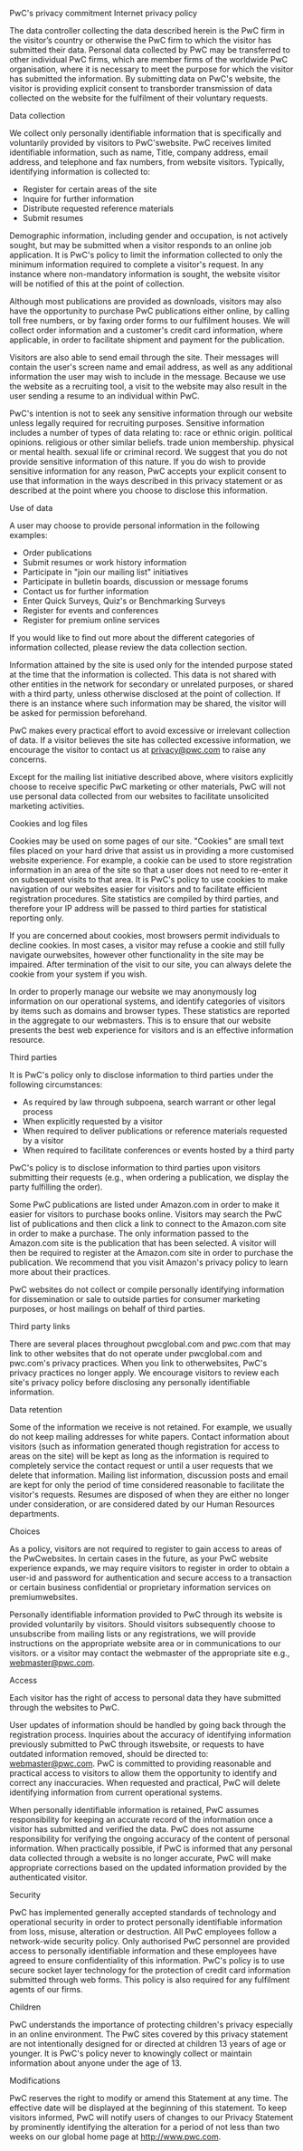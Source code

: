 PwC's privacy commitment Internet privacy policy

The data controller collecting the data described herein is the PwC firm in the visitor’s country or otherwise the PwC firm to which the visitor has submitted their data. Personal data collected by PwC may be transferred to other individual PwC firms, which are member firms of the worldwide PwC organisation, where it is necessary to meet the purpose for which the visitor has submitted the information. By submitting data on PwC's website, the visitor is providing explicit consent to transborder transmission of data collected on the website for the fulfilment of their voluntary requests.

Data collection 

We collect only personally identifiable information that is specifically and voluntarily provided by visitors to PwC'swebsite. PwC receives limited identifiable information, such as name, Title, company address, email address, and telephone and fax numbers, from website visitors. Typically, identifying information is collected to:

*   Register for certain areas of the site
*   Inquire for further information
*   Distribute requested reference materials
*   Submit resumes

Demographic information, including gender and occupation, is not actively sought, but may be submitted when a visitor responds to an online job application. It is PwC's policy to limit the information collected to only the minimum information required to complete a visitor's request. In any instance where non-mandatory information is sought, the website visitor will be notified of this at the point of collection.

Although most publications are provided as downloads, visitors may also have the opportunity to purchase PwC publications either online, by calling toll free numbers, or by faxing order forms to our fulfilment houses. We will collect order information and a customer's credit card information, where applicable, in order to facilitate shipment and payment for the publication.

Visitors are also able to send email through the site. Their messages will contain the user's screen name and email address, as well as any additional information the user may wish to include in the message. Because we use the website as a recruiting tool, a visit to the website may also result in the user sending a resume to an individual within PwC.

PwC's intention is not to seek any sensitive information through our website unless legally required for recruiting purposes. Sensitive information includes a number of types of data relating to: race or ethnic origin. political opinions. religious or other similar beliefs. trade union membership. physical or mental health. sexual life or criminal record. We suggest that you do not provide sensitive information of this nature. If you do wish to provide sensitive information for any reason, PwC accepts your explicit consent to use that information in the ways described in this privacy statement or as described at the point where you choose to disclose this information.

Use of data 

A user may choose to provide personal information in the following examples:

*   Order publications
*   Submit resumes or work history information
*   Participate in "join our mailing list" initiatives
*   Participate in bulletin boards, discussion or message forums
*   Contact us for further information
*   Enter Quick Surveys, Quiz's or Benchmarking Surveys
*   Register for events and conferences
*   Register for premium online services

If you would like to find out more about the different categories of information collected, please review the data collection section.

Information attained by the site is used only for the intended purpose stated at the time that the information is collected. This data is not shared with other entities in the network for secondary or unrelated purposes, or shared with a third party, unless otherwise disclosed at the point of collection. If there is an instance where such information may be shared, the visitor will be asked for permission beforehand.

PwC makes every practical effort to avoid excessive or irrelevant collection of data. If a visitor believes the site has collected excessive information, we encourage the visitor to contact us at privacy@pwc.com to raise any concerns.

Except for the mailing list initiative described above, where visitors explicitly choose to receive specific PwC marketing or other materials, PwC will not use personal data collected from our websites to facilitate unsolicited marketing activities.

Cookies and log files 

Cookies may be used on some pages of our site. "Cookies" are small text files placed on your hard drive that assist us in providing a more customised website experience. For example, a cookie can be used to store registration information in an area of the site so that a user does not need to re-enter it on subsequent visits to that area. It is PwC's policy to use cookies to make navigation of our websites easier for visitors and to facilitate efficient registration procedures. Site statistics are compiled by third parties, and therefore your IP address will be passed to third parties for statistical reporting only.

If you are concerned about cookies, most browsers permit individuals to decline cookies. In most cases, a visitor may refuse a cookie and still fully navigate ourwebsites, however other functionality in the site may be impaired. After termination of the visit to our site, you can always delete the cookie from your system if you wish.

In order to properly manage our website we may anonymously log information on our operational systems, and identify categories of visitors by items such as domains and browser types. These statistics are reported in the aggregate to our webmasters. This is to ensure that our website presents the best web experience for visitors and is an effective information resource.

Third parties 

It is PwC's policy only to disclose information to third parties under the following circumstances:

*   As required by law through subpoena, search warrant or other legal process
*   When explicitly requested by a visitor
*   When required to deliver publications or reference materials requested by a visitor
*   When required to facilitate conferences or events hosted by a third party

PwC's policy is to disclose information to third parties upon visitors submitting their requests (e.g., when ordering a publication, we display the party fulfilling the order).

Some PwC publications are listed under Amazon.com in order to make it easier for visitors to purchase books online. Visitors may search the PwC list of publications and then click a link to connect to the Amazon.com site in order to make a purchase. The only information passed to the Amazon.com site is the publication that has been selected. A visitor will then be required to register at the Amazon.com site in order to purchase the publication. We recommend that you visit Amazon's privacy policy to learn more about their practices.

PwC websites do not collect or compile personally identifying information for dissemination or sale to outside parties for consumer marketing purposes, or host mailings on behalf of third parties.

Third party links

There are several places throughout pwcglobal.com and pwc.com that may link to other websites that do not operate under pwcglobal.com and pwc.com's privacy practices. When you link to otherwebsites, PwC's privacy practices no longer apply. We encourage visitors to review each site's privacy policy before disclosing any personally identifiable information.

Data retention 

Some of the information we receive is not retained. For example, we usually do not keep mailing addresses for white papers. Contact information about visitors (such as information generated though registration for access to areas on the site) will be kept as long as the information is required to completely service the contact request or until a user requests that we delete that information. Mailing list information, discussion posts and email are kept for only the period of time considered reasonable to facilitate the visitor's requests. Resumes are disposed of when they are either no longer under consideration, or are considered dated by our Human Resources departments.

Choices 

As a policy, visitors are not required to register to gain access to areas of the PwCwebsites. In certain cases in the future, as your PwC website experience expands, we may require visitors to register in order to obtain a user-id and password for authentication and secure access to a transaction or certain business confidential or proprietary information services on premiumwebsites.

Personally identifiable information provided to PwC through its website is provided voluntarily by visitors. Should visitors subsequently choose to unsubscribe from mailing lists or any registrations, we will provide instructions on the appropriate website area or in communications to our visitors. or a visitor may contact the webmaster of the appropriate site e.g., webmaster@pwc.com.

Access 

Each visitor has the right of access to personal data they have submitted through the websites to PwC.

User updates of information should be handled by going back through the registration process. Inquiries about the accuracy of identifying information previously submitted to PwC through itswebsite, or requests to have outdated information removed, should be directed to: webmaster@pwc.com. PwC is committed to providing reasonable and practical access to visitors to allow them the opportunity to identify and correct any inaccuracies. When requested and practical, PwC will delete identifying information from current operational systems.

When personally identifiable information is retained, PwC assumes responsibility for keeping an accurate record of the information once a visitor has submitted and verified the data. PwC does not assume responsibility for verifying the ongoing accuracy of the content of personal information. When practically possible, if PwC is informed that any personal data collected through a website is no longer accurate, PwC will make appropriate corrections based on the updated information provided by the authenticated visitor.

Security 

PwC has implemented generally accepted standards of technology and operational security in order to protect personally identifiable information from loss, misuse, alteration or destruction. All PwC employees follow a network-wide security policy. Only authorised PwC personnel are provided access to personally identifiable information and these employees have agreed to ensure confidentiality of this information. PwC's policy is to use secure socket layer technology for the protection of credit card information submitted through web forms. This policy is also required for any fulfilment agents of our firms.

Children 

PwC understands the importance of protecting children's privacy especially in an online environment. The PwC sites covered by this privacy statement are not intentionally designed for or directed at children 13 years of age or younger. It is PwC's policy never to knowingly collect or maintain information about anyone under the age of 13.

Modifications 

PwC reserves the right to modify or amend this Statement at any time. The effective date will be displayed at the beginning of this statement. To keep visitors informed, PwC will notify users of changes to our Privacy Statement by prominently identifying the alteration for a period of not less than two weeks on our global home page at http://www.pwc.com.